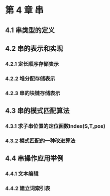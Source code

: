 # 第 4 章 串

## 4.1 串类型的定义

## 4.2 串的表示和实现

### 4.2.1 定长顺序存储表示

### 4.2.2 堆分配存储表示

### 4.2.3 串的块链存储表示

## 4.3 串的模式匹配算法

### 4.3.1 求子串位置的定位函数Index(S,T,pos)

### 4.3.2 模式匹配的一种改进算法

## 4.4 串操作应用举例

### 4.4.1 文本编辑

### 4.4.2 建立词索引表